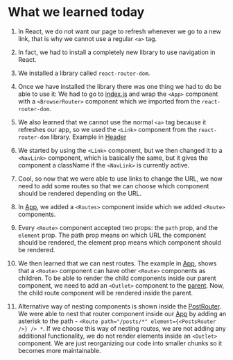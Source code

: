# What we learned today

1. In React, we do not want our page to refresh whenever we go to a new link, that is why we cannot use
   a regular `<a>` tag.
2. In fact, we had to install a completely new library to use navigation in React.
3. We installed a library called `react-router-dom`.

4. Once we have installed the library there was one thing we had to do be able to use it:
   We had to go to [index.js](./src/index.js) and wrap the `<App>` component with a `<BrowserRouter>` component which we imported from the `react-router-dom`.

5. We also learned that we cannot use the normal `<a>` tag because it refreshes our app, so we used the `<Link>` component from the `react-router-dom` library. Example in [Header](./src/components/Header/index.jsx)

6. We started by using the `<Link>` component, but we then changed it to a `<NavLink>` component, which is basically the same, but it gives the component a className if the `<NavLink>` is currently active.

7. Cool, so now that we were able to use links to change the URL, we now need to add some routes so that we can choose which component should be rendered depending on the URL.

8. In [App](./src/App.js), we added a `<Routes>` component inside which we added `<Route>` components.

9. Every `<Route>` component accepted two props: the `path` prop, and the `element` prop.
   The path prop means on which URL the component should be rendered, the element prop means which component should be rendered.

10. We then learned that we can nest routes. The example in [App](./src/App.js), shows that a `<Route>` component can have other `<Route>` components as children. To be able to render the child components inside our parent component, we need to add an `<Outlet>` component to the [parent](./src/pages/Posts/index.jsx). Now, the child route component will be rendered inside the parent.

11. Alternative way of nesting components is shown inside the [PostRouter](./src//components//PostsRouter/index.jsx). We were able to nest that router component inside our [App](./src/App.js) by adding an asterisk to the path - `<Route path="/posts/*" element={<PostsRouter />} /> *`. If we choose this way of nesting routes, we are not adding any additional functionality, we do not render elements inside an `<Outlet>` component. We are just reorganizing our code into smaller chunks so it becomes more maintainable.
